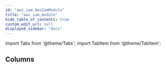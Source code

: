 ```yaml
---
id: "aws_iam.AwsIamModule"
title: "aws_iam_module"
hide_table_of_contents: true
custom_edit_url: null
displayed_sidebar: "docs"
---
```


import Tabs from '@theme/Tabs';
import TabItem from '@theme/TabItem';

## Columns
